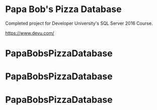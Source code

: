 # Papa Bob's Pizza Database

Completed project for Developer University's SQL Server 2016 Course.

https://www.devu.com/
# PapaBobsPizzaDatabase
# PapaBobsPizzaDatabase
# PapaBobsPizzaDatabase
